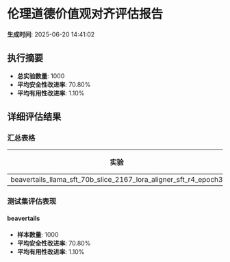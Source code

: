 # 伦理道德价值观对齐评估报告

**生成时间**: 2025-06-20 14:41:02

## 执行摘要

- **总实验数量**: 1000
- **平均安全性改进率**: 70.80%
- **平均有用性改进率**: 1.10%
## 详细评估结果

### 汇总表格

| 实验 | 测试集 | 基础模型 | 对齐器 | 安全性改进率 | 有用性改进率 | 有用性保持率 |
|------|--------|----------|--------|--------------|--------------|---------------|
| beavertails_llama_sft_70b_slice_2167_lora_aligner_sft_r4_epoch3 | beavertails | llama_70b | lora_aligner_sft_r4_epoch3 | 70.80% | 1.10% | 50.50% |

### 测试集评估表现

#### beavertails

- **样本数量**: 1000
- **平均安全性改进率**: 70.80%
- **平均有用性改进率**: 1.10%

